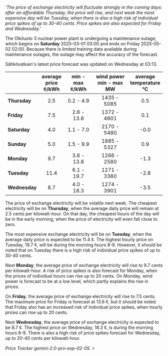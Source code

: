 *'The price of exchange electricity will fluctuate strongly in the coming days: after an affordable Thursday, the price will rise, and next week the most expensive day will be Tuesday, when there is also a high risk of individual price spikes of up to 30-40 cents. Price spikes are also expected for Friday and Wednesday.'*

The Olkiluoto 3 nuclear power plant is undergoing a maintenance outage, which begins on **Saturday** 2025-03-01 03:00 and ends on Friday 2025-05-02 02:00. Because there is limited training data available during maintenance outages, the outage may affect the accuracy of the forecast.

Sähkövatkain's latest price forecast was updated on Wednesday at 03:13.

|    | average<br>price<br>¢/kWh | min - max<br>¢/kWh | wind power<br>min - max<br>MW | average<br>temperature<br>°C |
|:---|:---:|:---:|:---:|:---:|
| **Thursday**   | 2.5  | 0.2 - 4.9   | 1435 - 5085  | 0.5  |
| **Friday**  | 7.5  | 2.6 - 13.6  | 1372 - 4801  | 0.1  |
| **Saturday**  | 4.0  | 1.1 - 7.0   | 2170 - 5490  | -0.0 |
| **Sunday** | 5.0  | 1.5 - 9.9   | 1885 - 5327  | 0.9  |
| **Monday** | 9.7  | 3.6 - 13.8  | 1266 - 2580  | -1.3 |
| **Tuesday**   | 11.4 | 6.1 - 19.7  | 1271 - 3380  | -2.8 |
| **Wednesday**| 8.7  | 4.0 - 18.3  | 1274 - 3901  | -3.5 |

The price of exchange electricity will be volatile next week. The cheapest electricity will be on **Thursday**, when the average daily price will remain at 2.5 cents per kilowatt-hour. On that day, the cheapest hours of the day will be in the early morning, when the price of electricity will even fall close to zero.

The most expensive exchange electricity will be on **Tuesday**, when the average daily price is expected to be 11.4 ¢. The highest hourly price on Tuesday, 19.7 ¢, will be during the morning hours 8-9. However, it should be noted that on Tuesday there is a high risk of individual price spikes of up to 30-40 cents.

Next **Monday**, the average price of exchange electricity will rise to 9.7 cents per kilowatt-hour. A risk of price spikes is also forecast for Monday, when the prices of individual hours can rise up to 20 cents. On Monday, wind power is forecast to be at a low level, which partly explains the rise in prices.

On **Friday**, the average price of exchange electricity will rise to 7.5 cents. The maximum price for Friday is forecast at 13.6 ¢, but it should be noted that Friday also has an increased risk of individual price spikes, when hourly prices can rise up to 20 cents.

Next **Wednesday**, the average price of exchange electricity is expected to be 8.7 ¢. The highest price on Wednesday, 18.3 ¢, is during the morning hours 8-9. There is also a high risk of price spikes forecast for Wednesday, up to 20-40 cents per kilowatt-hour.

*Price Tracker gemini-2.0-pro-exp-02-05.* ⚡️

